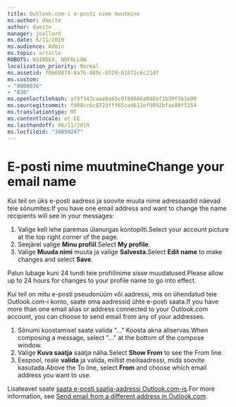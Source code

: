 ```yaml
---
title: Outlook.com-i e-posti nime muutmine
ms.author: daeite
author: daeite
manager: joallard
ms.date: 6/11/2019
ms.audience: Admin
ms.topic: article
ROBOTS: NOINDEX, NOFOLLOW
localization_priority: Normal
ms.assetid: f0b69874-8a7b-480c-8329-01872c6c21df
ms.custom:
- "8000036"
- "838"
ms.openlocfilehash: af9f343caaeba65c0f86606a048af3b39f3b1e00
ms.sourcegitcommit: fd08cc6c8723fff65cad612ef9092bfae89f5354
ms.translationtype: MT
ms.contentlocale: et-EE
ms.lasthandoff: 06/11/2019
ms.locfileid: "34859247"
---
```

# <a name="change-your-email-name"></a><span data-ttu-id="12a7f-102">E-posti nime muutmine</span><span class="sxs-lookup"><span data-stu-id="12a7f-102">Change your email name</span></span>

<span data-ttu-id="12a7f-103">Kui teil on üks e-posti aadress ja soovite muuta nime adressaadid näevad teie sõnumites:</span><span class="sxs-lookup"><span data-stu-id="12a7f-103">If you have one email address and want to change the name recipients will see in your messages:</span></span>
  
1. <span data-ttu-id="12a7f-104">Valige kell lehe paremas ülanurgas kontopilti.</span><span class="sxs-lookup"><span data-stu-id="12a7f-104">Select your account picture at the top right corner of the page.</span></span>
2. <span data-ttu-id="12a7f-105">Seejärel valige **Minu profiil**.</span><span class="sxs-lookup"><span data-stu-id="12a7f-105">Select **My profile**.</span></span>
3. <span data-ttu-id="12a7f-106">Valige **Muuda nimi** muuta ja valige **Salvesta**.</span><span class="sxs-lookup"><span data-stu-id="12a7f-106">Select **Edit name** to make changes and select **Save**.</span></span>

<span data-ttu-id="12a7f-107">Palun lubage kuni 24 tundi teie profiilinime sisse muudatused.</span><span class="sxs-lookup"><span data-stu-id="12a7f-107">Please allow up to 24 hours for changes to your profile name to go into effect.</span></span>
  
<span data-ttu-id="12a7f-108">Kui teil on mitu e-posti pseudonüüm või aadressi, mis on ühendatud teie Outlook.com-i konto, saate oma aadressid ühte e-posti saata.</span><span class="sxs-lookup"><span data-stu-id="12a7f-108">If you have more than one email alias or address connected to your Outlook.com account, you can choose to send email from any of your addresses.</span></span>
  
1. <span data-ttu-id="12a7f-109">Sõnumi koostamisel saate valida "..." Koosta akna allservas.</span><span class="sxs-lookup"><span data-stu-id="12a7f-109">When composing a message, select "..." at the bottom of the compose window.</span></span>
1. <span data-ttu-id="12a7f-110">Valige **Kuva saatja** saatja näha.</span><span class="sxs-lookup"><span data-stu-id="12a7f-110">Select **Show From** to see the From line.</span></span>
1. <span data-ttu-id="12a7f-111">Eespool, reale **valida** ja valida, millist meiliaadressi, mida soovite kasutada.</span><span class="sxs-lookup"><span data-stu-id="12a7f-111">Above the To line, select **From** and choose which email address you want to use.</span></span>

<span data-ttu-id="12a7f-112">Lisateavet saate [saata e-posti saatja-aadressi Outlook.com-is](https://go.microsoft.com/fwlink/p/?linkid=2001701&amp;clcid=0x409).</span><span class="sxs-lookup"><span data-stu-id="12a7f-112">For more information, see [Send email from a different address in Outlook.com](https://go.microsoft.com/fwlink/p/?linkid=2001701&amp;clcid=0x409).</span></span>